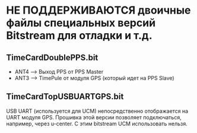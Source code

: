 
#  НЕ ПОДДЕРЖИВАЮТСЯ двоичные файлы специальных версий Bitstream для отладки и т.д.
## TimeCardDoublePPS.bit
* ANT4 --> Выход PPS от PPS Master
* ANT3 --> TimePule от модуля GPS (который идет на PPS Slave)
## TimeCardTopUSBUARTGPS.bit
USB UART (используется для UCM) непосредственно отображается на UART модуля GPS.
Прошивка этой версии позволяет подключаться, например, через u-center. С этим bitstream UCM использовать нельзя.